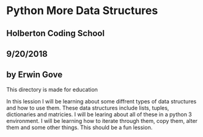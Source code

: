 # Python More Data Structures
## Holberton Coding School
## 9/20/2018
## by Erwin Gove

This directory is made for education

In this lession I will be learning about some diffrent types of data structures
and how to use them. These data structures include lists, tuples, dictionaries
and matricies. I will be learing about all of these in a python 3 environment.
I will be learning how to iterate through them, copy them, alter them and some
other things. This should be a fun lession.